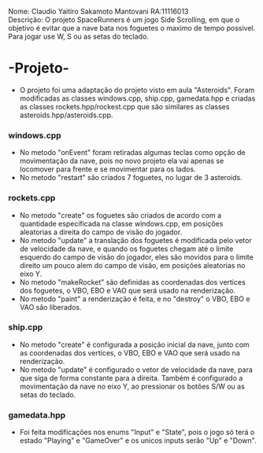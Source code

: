
Nome: Claudio Yaitiro Sakamoto Mantovani RA:11116013   
Descrição: O projeto SpaceRunners é um jogo Side Scrolling, em que o objetivo é evitar que a nave bata nos foguetes o maximo de tempo possivel.  
Para jogar use W, S ou as setas do teclado.

 # -Projeto-

  * O projeto foi uma adaptação do projeto visto em aula "Asteroids". Foram modificadas as classes windows.cpp, ship.cpp, gamedata.hpp e criadas as classes rockets.hpp/rockest.cpp que são similares as classes asteroids.hpp/asteroids.cpp.

### windows.cpp
* No metodo "onEvent" foram retiradas algumas teclas como opção de movimentação da nave, pois no novo projeto ela vai apenas se locomover para frente e se movimentar para os lados.  
* No metodo "restart" são criados 7 foguetes, no lugar de 3 asteroids.

### rockets.cpp
* No metodo "create" os foguetes são criados de acordo com a quantidade especificada na classe windows.cpp, em posições aleatorias a direita do campo de visão do jogador.  
* No metodo "update" a translação dos foguetes é modificada pelo vetor de velocidade da nave, e quando os foguetes chegam até o limite esquerdo do campo de visão do jogador, eles são movidos para o limite direito um pouco alem do campo de visão, em posições aleatorias no eixo Y.  
* No metodo "makeRocket" são definidas as coordenadas dos vertices dos foguetes, o VBO, EBO e VAO que será usado na renderização.  
* No metodo "paint" a renderização é feita, e no "destroy" o VBO, EBO e VAO são liberados.

### ship.cpp
* No metodo "create" é configurada a posição inicial da nave, junto com as coordenadas dos vertices, o VBO, EBO e VAO que será usado na renderização.  
* No metodo "update" é configurado o vetor de velocidade da nave, para que siga de forma constante para a direita. Também é configurado a movimentação da nave no eixo Y, ao pressionar os botões S/W ou as setas do teclado.

### gamedata.hpp
* Foi feita modificações nos enums "Input" e "State", pois o jogo só terá o estado "Playing" e "GameOver" e os unicos inputs serão "Up" e "Down".

